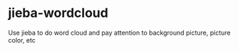 # jieba-wordcloud
Use jieba to do word cloud and pay attention to background picture, picture color, etc
